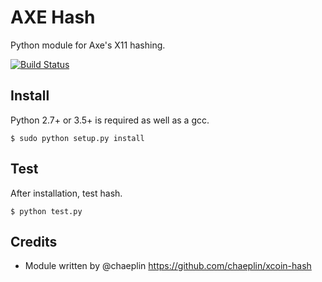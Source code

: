 AXE Hash
===========================

Python module for Axe's X11 hashing.

[![Build Status](https://travis-ci.org/AXErunners/axe_hash.svg?branch=master)](https://travis-ci.org/AXErunners/axe_hash)

Install
-------

Python 2.7+ or 3.5+ is required as well as a gcc.

    $ sudo python setup.py install


Test
-------

After installation, test hash.

    $ python test.py

Credits
-------

* Module written by @chaeplin https://github.com/chaeplin/xcoin-hash
